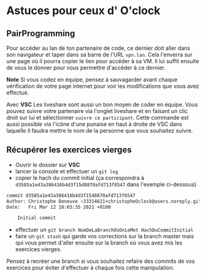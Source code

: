 # Astuces pour ceux d' O'clock

## PairProgramming

Pour accéder au lan de ton partenaire de code, ce dernier doit aller dans son navigateur et taper dans sa barre de l'URL `vpn.lan`. Cela l'enverra sur une page où il pourra copier le lien pour accéder à sa VM. Il lui suffit ensuite de vous le donner pour vous permettre d'accéder à ce dernier.

**Note** Si vous codez en équipe, pensez à sauvagarder avant chaque vérification de votre page internet pour voir les modifications que vous avez effectué.

Avec **VSC** Les liveshare sont aussi un bon moyen de coder en équipe. Vous pouvez suivre votre partenaire via l'onglet liveshare et en faisant un clic droit sur lui et sélectionner `suivre ce participant`. Cette commande est aussi possible via l'icône d'une punaise en haut à droite de VSC dans laquelle il faudra mettre le nom de la personne que vous souhaitez suivre.

## Récupérer les exercices vierges

- Ouvrir le dossier sur **VSC**
- lancer la console et effectuer un `git log`
- copier le hach du commit initial (ça correspondra à `d3585a1e43a386416b4d3f15d8870afd713f8547` dans l'exemple ci-dessous)

```bash
commit d3585a1e43a386416b4d3f15d8870afd713f8547
Author: Christophe Deneuve <33314621+christopheOclock@users.noreply.github.com>
Date:   Fri Mar 12 18:03:35 2021 +0100

    Initial commit
```

- effectuer un `git branch NomDeLaBranchOùOnLeMet HachDuCommitInitial`
- faire un `git stash` qui garde vos corrections sur la branch master mais qui vous permet d'aller ensuite sur la branch où vous avez mis les exercices vierges.

Pensez à recréer une branch si vous souhaitez refaire des commits de vos exercices pour éviter d'effectuer à chaque fois cette manipulation. 